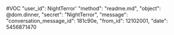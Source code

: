 #VOC
"user_id": NightTerror'
"method": "readme.md",
"object": @dom.dinner,
"secret": "NightTerror",
"message": 
"conversation_message_id": 181c90e,
"from_id": 12102001,
"date": 5456871470
